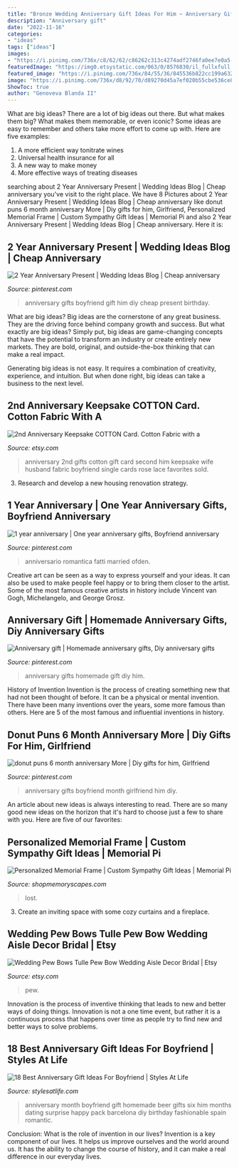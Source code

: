 ```yaml
---
title: "Bronze Wedding Anniversary Gift Ideas For Him ~ Anniversary Gift"
description: "Anniversary gift"
date: "2022-11-16"
categories:
- "ideas"
tags: ["ideas"]
images:
- "https://i.pinimg.com/736x/c8/62/62/c86262c313c4274adf2746fa0ee7e0a5--boyfriend--months-gift-six-month-anniversary-boyfriend.jpg"
featuredImage: "https://img0.etsystatic.com/063/0/8576830/il_fullxfull.776439476_ei4i.jpg"
featured_image: "https://i.pinimg.com/736x/84/55/36/845536b822cc199a632aa67d46715ef8--homemade-anniversary-gifts-anniversary-gifts-for-men.jpg"
image: "https://i.pinimg.com/736x/d8/92/70/d89270d45a7ef020b55cbe536ce8c98a.jpg"
ShowToc: true
author: "Genoveva Blanda II"
---
```



What are big ideas?
There are a lot of big ideas out there. But what makes them big? What makes them memorable, or even iconic? Some ideas are easy to remember and others take more effort to come up with. Here are five examples: 
1. A more efficient way tonitrate wines
2. Universal health insurance for all
3. A new way to make money
4. More effective ways of treating diseases

	

		
searching about 2 Year Anniversary Present | Wedding Ideas Blog | Cheap anniversary you've visit to the right place. We have 8 Pictures about 2 Year Anniversary Present | Wedding Ideas Blog | Cheap anniversary like donut puns 6 month anniversary More | Diy gifts for him, Girlfriend, Personalized Memorial Frame | Custom Sympathy Gift Ideas | Memorial Pi and also 2 Year Anniversary Present | Wedding Ideas Blog | Cheap anniversary. Here it is:
		
    
## 2 Year Anniversary Present | Wedding Ideas Blog | Cheap Anniversary

<img loading=lazy src="https://i.pinimg.com/736x/62/80/d4/6280d4eb55716c6c4360783f06cc0c72---year-anniversary-wedding-anniversary-gifts.jpg" onerror="this.onerror=null;this.src='https://tse2.mm.bing.net/th?id=OIP.W9Uvo26BkLS83_D8HXNn-QHaJ3&amp;pid=15.1';" alt="2 Year Anniversary Present | Wedding Ideas Blog | Cheap anniversary">

_Source: pinterest.com_

>anniversary gifts boyfriend gift him diy cheap present birthday. 

	

What are big ideas?
Big ideas are the cornerstone of any great business. They are the driving force behind company growth and success. But what exactly are big ideas?
Simply put, big ideas are game-changing concepts that have the potential to transform an industry or create entirely new markets. They are bold, original, and outside-the-box thinking that can make a real impact.

Generating big ideas is not easy. It requires a combination of creativity, experience, and intuition. But when done right, big ideas can take a business to the next level.

    
## 2nd Anniversary Keepsake COTTON Card. Cotton Fabric With A

<img loading=lazy src="https://img0.etsystatic.com/063/0/8576830/il_fullxfull.776439476_ei4i.jpg" onerror="this.onerror=null;this.src='https://tse4.mm.bing.net/th?id=OIP.oC6fhtGumak8kdpw6pr8zAHaJ4&amp;pid=15.1';" alt="2nd Anniversary Keepsake COTTON Card. Cotton Fabric with a">

_Source: etsy.com_

>anniversary 2nd gifts cotton gift card second him keepsake wife husband fabric boyfriend single cards rose lace favorites sold. 

	

3. Research and develop a new housing renovation strategy.

    
## 1 Year Anniversary | One Year Anniversary Gifts, Boyfriend Anniversary

<img loading=lazy src="https://i.pinimg.com/736x/6b/3f/23/6b3f23026f6b7be751796ac05b554a7e.jpg" onerror="this.onerror=null;this.src='https://tse4.mm.bing.net/th?id=OIP.RGZCQWBWfUJmAvTTEsCMawHaJ3&amp;pid=15.1';" alt="1 year anniversary | One year anniversary gifts, Boyfriend anniversary">

_Source: pinterest.com_

>anniversario romantica fatti married ofden. 

	

Creative art can be seen as a way to express yourself and your ideas. It can also be used to make people feel happy or to bring them closer to the artist. Some of the most famous creative artists in history include Vincent van Gogh, Michelangelo, and George Grosz.

    
## Anniversary Gift | Homemade Anniversary Gifts, Diy Anniversary Gifts

<img loading=lazy src="https://i.pinimg.com/736x/84/55/36/845536b822cc199a632aa67d46715ef8--homemade-anniversary-gifts-anniversary-gifts-for-men.jpg" onerror="this.onerror=null;this.src='https://tse2.mm.bing.net/th?id=OIP.2-Y-gWDSelQT0f4lTLejigHaJ3&amp;pid=15.1';" alt="Anniversary gift | Homemade anniversary gifts, Diy anniversary gifts">

_Source: pinterest.com_

>anniversary gifts homemade gift diy him. 

	

History of Invention
Invention is the process of creating something new that had not been thought of before. It can be a physical or mental invention. There have been many inventions over the years, some more famous than others. Here are 5 of the most famous and influential inventions in history.

    
## Donut Puns 6 Month Anniversary More | Diy Gifts For Him, Girlfriend

<img loading=lazy src="https://i.pinimg.com/736x/d8/92/70/d89270d45a7ef020b55cbe536ce8c98a.jpg" onerror="this.onerror=null;this.src='https://tse4.mm.bing.net/th?id=OIP.US_ZOwwclQKkRVmPn9qAcAHaJ3&amp;pid=15.1';" alt="donut puns 6 month anniversary More | Diy gifts for him, Girlfriend">

_Source: pinterest.com_

>anniversary gifts boyfriend month girlfriend him diy. 

	

An article about new ideas is always interesting to read. There are so many good new ideas on the horizon that it's hard to choose just a few to share with you. Here are five of our favorites: 

    
## Personalized Memorial Frame | Custom Sympathy Gift Ideas | Memorial Pi

<img loading=lazy src="https://cdn.shopify.com/s/files/1/0074/2110/0096/products/il_fullxfull.1400565349_zcxy_1024x1024@2x.jpg?v=1613031968" onerror="this.onerror=null;this.src='https://tse3.mm.bing.net/th?id=OIP.YJumxupytz13hVmUojH6kQHaH0&amp;pid=15.1';" alt="Personalized Memorial Frame | Custom Sympathy Gift Ideas | Memorial Pi">

_Source: shopmemoryscapes.com_

>lost. 

	

3. Create an inviting space with some cozy curtains and a fireplace. 

    
## Wedding Pew Bows Tulle Pew Bow Wedding Aisle Decor Bridal | Etsy

<img loading=lazy src="https://i.etsystatic.com/24937882/r/il/7ccacc/3029528214/il_1140xN.3029528214_fh6n.jpg" onerror="this.onerror=null;this.src='https://tse1.mm.bing.net/th?id=OIP.twbjdI_5PvWSdrLHWE3Q_AHaNK&amp;pid=15.1';" alt="Wedding Pew Bows Tulle Pew Bow Wedding Aisle Decor Bridal | Etsy">

_Source: etsy.com_

>pew. 

	

Innovation is the process of inventive thinking that leads to new and better ways of doing things. Innovation is not a one time event, but rather it is a continuous process that happens over time as people try to find new and better ways to solve problems.

    
## 18 Best Anniversary Gift Ideas For Boyfriend | Styles At Life

<img loading=lazy src="https://i.pinimg.com/736x/c8/62/62/c86262c313c4274adf2746fa0ee7e0a5--boyfriend--months-gift-six-month-anniversary-boyfriend.jpg" onerror="this.onerror=null;this.src='https://tse4.mm.bing.net/th?id=OIP.N3Mxk5QVI0oYjRucVBneYgHaJ3&amp;pid=15.1';" alt="18 Best Anniversary Gift Ideas For Boyfriend | Styles At Life">

_Source: stylesatlife.com_

>anniversary month boyfriend gift homemade beer gifts six him months dating surprise happy pack barcelona diy birthday fashionable spain romantic. 

	

Conclusion: What is the role of invention in our lives?
Invention is a key component of our lives. It helps us improve ourselves and the world around us. It has the ability to change the course of history, and it can make a real difference in our everyday lives.

